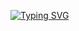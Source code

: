 <a href="https://git.io/typing-svg"><img src="https://readme-typing-svg.demolab.com?font=Fira+Code&duration=5200&pause=1500&multiline=true&random=false&width=435&lines=The+disgusted+one...;The+one+that+needs+to+be+crushed...;The+one+that+needs+to+be+in+pieces...;...+it's+myself." alt="Typing SVG" /></a>
